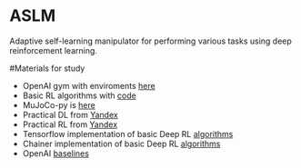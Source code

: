 # ASLM
Adaptive self-learning manipulator for performing various tasks using deep reinforcement learning.



#Materials for study

* OpenAI gym with enviroments [here](https://github.com/openai/gym)
* Basic RL  algorithms with [code](https://github.com/vmayoral/basic_reinforcement_learning)
* MuJoCo-py is [here](https://github.com/openai/mujoco-py#obtaining-the-binaries-and-license-key)
* Practical DL from [Yandex](https://github.com/yandexdataschool/Practical_DL)
* Practical RL from [Yandex](https://github.com/yandexdataschool/Practical_RL)
* Tensorflow implementation of basic Deep RL [algorithms](https://github.com/MorvanZhou/Reinforcement-learning-with-tensorflow)
* Chainer implementation of basic Deep RL [algorithms](https://github.com/chainer/chainerrl)
* OpenAI [baselines](https://github.com/openai/baselines)

